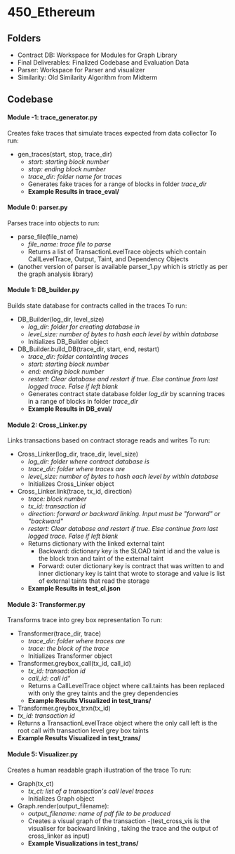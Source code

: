 # 450_Ethereum
## Folders
- Contract DB: Workspace for Modules for Graph Library
- Final Deliverables: Finalized Codebase and Evaluation Data
- Parser: Workspace for Parser and visualizer
- Similarity: Old Similarity Algorithm from Midterm

## Codebase
#### Module -1: trace_generator.py
Creates fake traces that simulate traces expected from data collector
To run:
- gen_traces(start, stop, trace_dir)
  - *start: starting block number*
  - *stop: ending block number*
  - *trace_dir: folder name for traces*
  - Generates fake traces for a range of blocks in folder *trace_dir*
  - **Example Results in trace_eval/**
#### Module 0: parser.py
Parses trace into objects
to run:
- parse_file(file_name)
  - *file_name: trace file to parse*
  - Returns a list of TransactionLevelTrace objects which contain CallLevelTrace, Output, Taint, and Dependency Objects
- (another version of parser is available parser_1.py which is strictly as per the graph analysis library)
#### Module 1: DB_builder.py
Builds state database for contracts called in the traces
To run:
- DB_Builder(log_dir, level_size)
  - *log_dir: folder for creating database in*
  - *level_size: number of bytes to hash each level by within database*
  - Initializes DB_Builder object
- DB_Builder.build_DB(trace_dir, start, end, restart)
  - *trace_dir: folder containting traces*
  - *start: starting block number*
  - *end: ending block number*
  - *restart: Clear database and restart if true. Else continue from last logged trace. False if left blank*
  - Generates contract state database folder _log_dir_ by scanning traces in a range of blocks in folder *trace_dir*
  - **Example Results in DB_eval/**
#### Module 2: Cross_Linker.py
Links transactions based on contract storage reads and writes
To run:
- Cross_Linker(log_dir, trace_dir, level_size)
  - *log_dir: folder where contract database is*
  - *trace_dir: folder where traces are*
  - *level_size: number of bytes to hash each level by within database*
  - Initializes Cross_Linker object
- Cross_Linker.link(trace, tx_id, direction)
  - *trace: block number*
  - *tx_id: transaction id*
  - *direction: forward or backward linking. Input must be "forward" or "backward"*
  - *restart: Clear database and restart if true. Else continue from last logged trace. False if left blank*
  - Returns dictionary with the linked external taint
    - Backward: dictionary key is the SLOAD taint id and the value is the block trxn and taint of the external taint
    - Forward: outer dictionary key is contract that was written to and inner dictionary key is taint that wrote to storage and value is list of external taints that read the storage
  - **Example Results in test_cl.json**
#### Module 3: Transformer.py
Transforms trace into grey box representation
To run:
- Transformer(trace_dir, trace)
  - *trace_dir: folder where traces are*
  - *trace: the block of the trace*
  - Initializes Transformer object
- Transformer.greybox_call(tx_id, call_id)
  - *tx_id: transaction id*
  - *call_id: call id"*
  - Returns a CallLevelTrace object where call.taints has been replaced with only the grey taints and the grey dependencies
  - **Example Results Visualized in test_trans/**
 - Transformer.greybox_trxn(tx_id)
  - *tx_id: transaction id*
  - Returns a TransactionLevelTrace object where the only call left is the root call with transaction level grey box taints
  - **Example Results Visualized in test_trans/**
#### Module 5: Visualizer.py
Creates a human readable graph illustration of the trace
To run:
- Graph(tx_ct)
  - *tx_ct: list of a transaction's call level traces*
  - Initializes Graph object
- Graph.render(output_filename):
  - *output_filename: name of pdf file to be produced*
  - Creates a visual graph of the transaction
 -(test_cross_vis is the visualiser for backward linking , taking the trace and the output of cross_linker as input)
  - **Example Visualizations in test_trans/**
